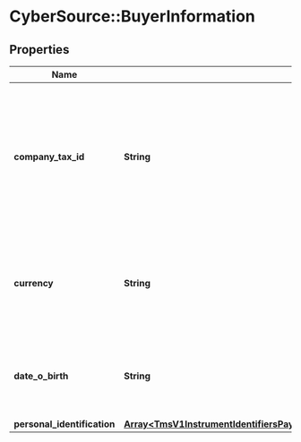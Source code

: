 # CyberSource::BuyerInformation

## Properties
Name | Type | Description | Notes
------------ | ------------- | ------------- | -------------
**company_tax_id** | **String** | Tax identifier for the customer’s company.  **Important**: Contact your TeleCheck representative to find out whether this field is required or optional.  | [optional] 
**currency** | **String** | Currency used by the customer. Accepts input in the ISO 4217 standard, stores as ISO 4217 Alpha. | [optional] 
**date_o_birth** | **String** | Date of birth of the customer.  Format: &#x60;YYYY-MM-DD&#x60; or &#x60;YYYYMMDD&#x60;  | [optional] 
**personal_identification** | [**Array&lt;TmsV1InstrumentIdentifiersPaymentInstrumentsGet200ResponseEmbeddedBuyerInformationPersonalIdentification&gt;**](TmsV1InstrumentIdentifiersPaymentInstrumentsGet200ResponseEmbeddedBuyerInformationPersonalIdentification.md) |  | [optional] 


